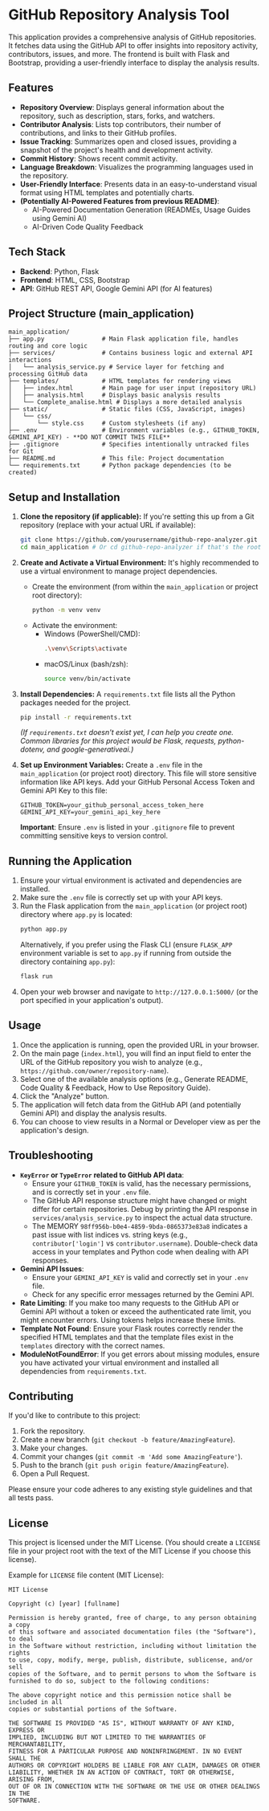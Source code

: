 # GitHub Repository Analysis Tool

This application provides a comprehensive analysis of GitHub repositories. It fetches data using the GitHub API to offer insights into repository activity, contributors, issues, and more. The frontend is built with Flask and Bootstrap, providing a user-friendly interface to display the analysis results.

## Features

*   **Repository Overview**: Displays general information about the repository, such as description, stars, forks, and watchers.
*   **Contributor Analysis**: Lists top contributors, their number of contributions, and links to their GitHub profiles.
*   **Issue Tracking**: Summarizes open and closed issues, providing a snapshot of the project's health and development activity.
*   **Commit History**: Shows recent commit activity.
*   **Language Breakdown**: Visualizes the programming languages used in the repository.
*   **User-Friendly Interface**: Presents data in an easy-to-understand visual format using HTML templates and potentially charts.
*   **(Potentially AI-Powered Features from previous README)**: 
    *   AI-Powered Documentation Generation (READMEs, Usage Guides using Gemini AI)
    *   AI-Driven Code Quality Feedback

## Tech Stack

*   **Backend**: Python, Flask
*   **Frontend**: HTML, CSS, Bootstrap
*   **API**: GitHub REST API, Google Gemini API (for AI features)

## Project Structure (main_application)

```
main_application/
├── app.py                # Main Flask application file, handles routing and core logic
├── services/             # Contains business logic and external API interactions
│   └── analysis_service.py # Service layer for fetching and processing GitHub data
├── templates/            # HTML templates for rendering views
│   ├── index.html        # Main page for user input (repository URL)
│   ├── analysis.html     # Displays basic analysis results
│   └── Complete_analise.html # Displays a more detailed analysis
├── static/               # Static files (CSS, JavaScript, images)
│   └── css/
│       └── style.css     # Custom stylesheets (if any)
├── .env                  # Environment variables (e.g., GITHUB_TOKEN, GEMINI_API_KEY) - **DO NOT COMMIT THIS FILE**
├── .gitignore            # Specifies intentionally untracked files for Git
├── README.md             # This file: Project documentation
└── requirements.txt      # Python package dependencies (to be created)
```

## Setup and Installation

1.  **Clone the repository (if applicable):**
    If you're setting this up from a Git repository (replace with your actual URL if available):
    ```bash
    git clone https://github.com/yourusername/github-repo-analyzer.git
    cd main_application # Or cd github-repo-analyzer if that's the root
    ```

2.  **Create and Activate a Virtual Environment:**
    It's highly recommended to use a virtual environment to manage project dependencies.
    *   Create the environment (from within the `main_application` or project root directory):
        ```bash
        python -m venv venv
        ```
    *   Activate the environment:
        *   Windows (PowerShell/CMD):
            ```bash
            .\venv\Scripts\activate
            ```
        *   macOS/Linux (bash/zsh):
            ```bash
            source venv/bin/activate
            ```

3.  **Install Dependencies:**
    A `requirements.txt` file lists all the Python packages needed for the project.
    ```bash
    pip install -r requirements.txt
    ```
    *(If `requirements.txt` doesn't exist yet, I can help you create one. Common libraries for this project would be Flask, requests, python-dotenv, and google-generativeai.)*

4.  **Set up Environment Variables:**
    Create a `.env` file in the `main_application` (or project root) directory. This file will store sensitive information like API keys. Add your GitHub Personal Access Token and Gemini API Key to this file:
    ```env
    GITHUB_TOKEN=your_github_personal_access_token_here
    GEMINI_API_KEY=your_gemini_api_key_here
    ```
    **Important**: Ensure `.env` is listed in your `.gitignore` file to prevent committing sensitive keys to version control.

## Running the Application

1.  Ensure your virtual environment is activated and dependencies are installed.
2.  Make sure the `.env` file is correctly set up with your API keys.
3.  Run the Flask application from the `main_application` (or project root) directory where `app.py` is located:
    ```bash
    python app.py
    ```
    Alternatively, if you prefer using the Flask CLI (ensure `FLASK_APP` environment variable is set to `app.py` if running from outside the directory containing `app.py`):
    ```bash
    flask run
    ```
4.  Open your web browser and navigate to `http://127.0.0.1:5000/` (or the port specified in your application's output).

## Usage

1.  Once the application is running, open the provided URL in your browser.
2.  On the main page (`index.html`), you will find an input field to enter the URL of the GitHub repository you wish to analyze (e.g., `https://github.com/owner/repository-name`).
3.  Select one of the available analysis options (e.g., Generate README, Code Quality & Feedback, How to Use Repository Guide).
4.  Click the "Analyze" button.
5.  The application will fetch data from the GitHub API (and potentially Gemini API) and display the analysis results.
6.  You can choose to view results in a Normal or Developer view as per the application's design.

## Troubleshooting

*   **`KeyError` or `TypeError` related to GitHub API data**:
    *   Ensure your `GITHUB_TOKEN` is valid, has the necessary permissions, and is correctly set in your `.env` file.
    *   The GitHub API response structure might have changed or might differ for certain repositories. Debug by printing the API response in `services/analysis_service.py` to inspect the actual data structure.
    *   The MEMORY `98ff956b-b0e4-4859-9bda-0865373e83a8` indicates a past issue with list indices vs. string keys (e.g., `contributor['login']` vs `contributor.username`). Double-check data access in your templates and Python code when dealing with API responses.
*   **Gemini API Issues**: 
    *   Ensure your `GEMINI_API_KEY` is valid and correctly set in your `.env` file.
    *   Check for any specific error messages returned by the Gemini API.
*   **Rate Limiting**: If you make too many requests to the GitHub API or Gemini API without a token or exceed the authenticated rate limit, you might encounter errors. Using tokens helps increase these limits.
*   **Template Not Found**: Ensure your Flask routes correctly render the specified HTML templates and that the template files exist in the `templates` directory with the correct names.
*   **ModuleNotFoundError**: If you get errors about missing modules, ensure you have activated your virtual environment and installed all dependencies from `requirements.txt`.

## Contributing

If you'd like to contribute to this project:

1.  Fork the repository.
2.  Create a new branch (`git checkout -b feature/AmazingFeature`).
3.  Make your changes.
4.  Commit your changes (`git commit -m 'Add some AmazingFeature'`).
5.  Push to the branch (`git push origin feature/AmazingFeature`).
6.  Open a Pull Request.

Please ensure your code adheres to any existing style guidelines and that all tests pass.

## License

This project is licensed under the MIT License. (You should create a `LICENSE` file in your project root with the text of the MIT License if you choose this license).

Example for `LICENSE` file content (MIT License):
```text
MIT License

Copyright (c) [year] [fullname]

Permission is hereby granted, free of charge, to any person obtaining a copy
of this software and associated documentation files (the "Software"), to deal
in the Software without restriction, including without limitation the rights
to use, copy, modify, merge, publish, distribute, sublicense, and/or sell
copies of the Software, and to permit persons to whom the Software is
furnished to do so, subject to the following conditions:

The above copyright notice and this permission notice shall be included in all
copies or substantial portions of the Software.

THE SOFTWARE IS PROVIDED "AS IS", WITHOUT WARRANTY OF ANY KIND, EXPRESS OR
IMPLIED, INCLUDING BUT NOT LIMITED TO THE WARRANTIES OF MERCHANTABILITY,
FITNESS FOR A PARTICULAR PURPOSE AND NONINFRINGEMENT. IN NO EVENT SHALL THE
AUTHORS OR COPYRIGHT HOLDERS BE LIABLE FOR ANY CLAIM, DAMAGES OR OTHER
LIABILITY, WHETHER IN AN ACTION OF CONTRACT, TORT OR OTHERWISE, ARISING FROM,
OUT OF OR IN CONNECTION WITH THE SOFTWARE OR THE USE OR OTHER DEALINGS IN THE
SOFTWARE.